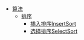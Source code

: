 <!-- 侧边栏文档 -->
- [算法](/Algorithm/README.md)
  - [排序](/Algorithm/Sort/README.md)
    - [插入排序InsertSort](/Algorithm/Sort/InsertSort.md)
    - [选择排序SelectSort](/Algorithm/Sort/SelectSort.md)
